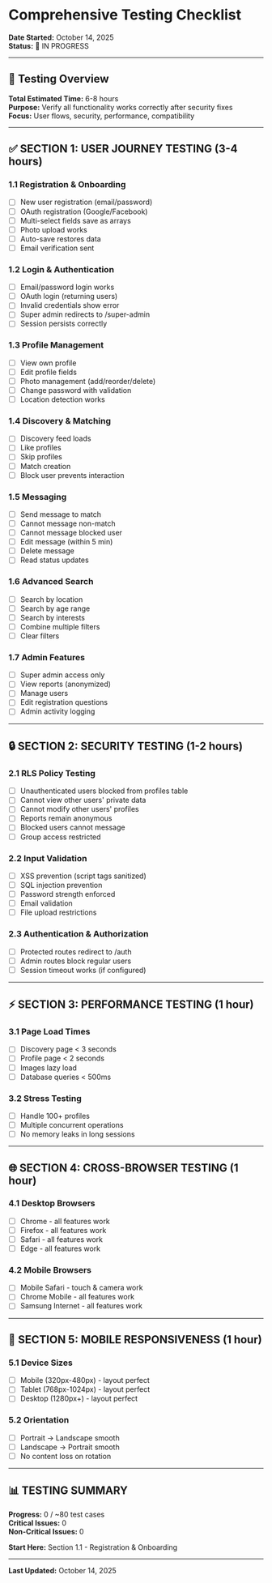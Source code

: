 # Comprehensive Testing Checklist
**Date Started:** October 14, 2025  
**Status:** 🚧 IN PROGRESS

---

## 🎯 Testing Overview

**Total Estimated Time:** 6-8 hours  
**Purpose:** Verify all functionality works correctly after security fixes  
**Focus:** User flows, security, performance, compatibility

---

## ✅ SECTION 1: USER JOURNEY TESTING (3-4 hours)

### 1.1 Registration & Onboarding
- [ ] New user registration (email/password)
- [ ] OAuth registration (Google/Facebook)
- [ ] Multi-select fields save as arrays
- [ ] Photo upload works
- [ ] Auto-save restores data
- [ ] Email verification sent

### 1.2 Login & Authentication
- [ ] Email/password login works
- [ ] OAuth login (returning users)
- [ ] Invalid credentials show error
- [ ] Super admin redirects to /super-admin
- [ ] Session persists correctly

### 1.3 Profile Management
- [ ] View own profile
- [ ] Edit profile fields
- [ ] Photo management (add/reorder/delete)
- [ ] Change password with validation
- [ ] Location detection works

### 1.4 Discovery & Matching
- [ ] Discovery feed loads
- [ ] Like profiles
- [ ] Skip profiles
- [ ] Match creation
- [ ] Block user prevents interaction

### 1.5 Messaging
- [ ] Send message to match
- [ ] Cannot message non-match
- [ ] Cannot message blocked user
- [ ] Edit message (within 5 min)
- [ ] Delete message
- [ ] Read status updates

### 1.6 Advanced Search
- [ ] Search by location
- [ ] Search by age range
- [ ] Search by interests
- [ ] Combine multiple filters
- [ ] Clear filters

### 1.7 Admin Features
- [ ] Super admin access only
- [ ] View reports (anonymized)
- [ ] Manage users
- [ ] Edit registration questions
- [ ] Admin activity logging

---

## 🔒 SECTION 2: SECURITY TESTING (1-2 hours)

### 2.1 RLS Policy Testing
- [ ] Unauthenticated users blocked from profiles table
- [ ] Cannot view other users' private data
- [ ] Cannot modify other users' profiles
- [ ] Reports remain anonymous
- [ ] Blocked users cannot message
- [ ] Group access restricted

### 2.2 Input Validation
- [ ] XSS prevention (script tags sanitized)
- [ ] SQL injection prevention
- [ ] Password strength enforced
- [ ] Email validation
- [ ] File upload restrictions

### 2.3 Authentication & Authorization
- [ ] Protected routes redirect to /auth
- [ ] Admin routes block regular users
- [ ] Session timeout works (if configured)

---

## ⚡ SECTION 3: PERFORMANCE TESTING (1 hour)

### 3.1 Page Load Times
- [ ] Discovery page < 3 seconds
- [ ] Profile page < 2 seconds
- [ ] Images lazy load
- [ ] Database queries < 500ms

### 3.2 Stress Testing
- [ ] Handle 100+ profiles
- [ ] Multiple concurrent operations
- [ ] No memory leaks in long sessions

---

## 🌐 SECTION 4: CROSS-BROWSER TESTING (1 hour)

### 4.1 Desktop Browsers
- [ ] Chrome - all features work
- [ ] Firefox - all features work
- [ ] Safari - all features work
- [ ] Edge - all features work

### 4.2 Mobile Browsers
- [ ] Mobile Safari - touch & camera work
- [ ] Chrome Mobile - all features work
- [ ] Samsung Internet - all features work

---

## 📱 SECTION 5: MOBILE RESPONSIVENESS (1 hour)

### 5.1 Device Sizes
- [ ] Mobile (320px-480px) - layout perfect
- [ ] Tablet (768px-1024px) - layout perfect
- [ ] Desktop (1280px+) - layout perfect

### 5.2 Orientation
- [ ] Portrait → Landscape smooth
- [ ] Landscape → Portrait smooth
- [ ] No content loss on rotation

---

## 📊 TESTING SUMMARY

**Progress:** 0 / ~80 test cases  
**Critical Issues:** 0  
**Non-Critical Issues:** 0  

**Start Here:** Section 1.1 - Registration & Onboarding

---

**Last Updated:** October 14, 2025
